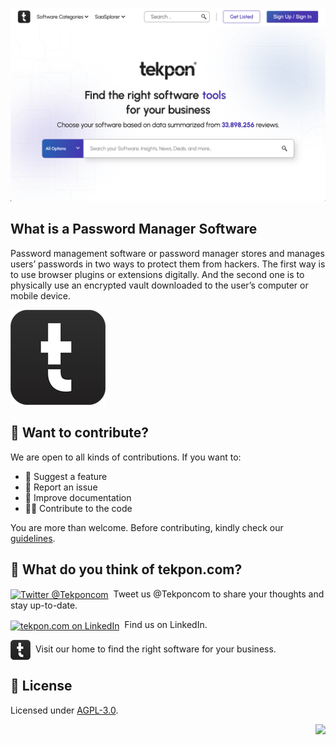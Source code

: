 ﻿![](img/tekpon-home.png)

## What is a Password Manager Software
Password management software or password manager stores and manages users’ passwords in two ways to protect them from hackers. The first way is to use browser plugins or extensions digitally. And the second one is to physically use an encrypted vault downloaded to the user’s computer or mobile device.

[![Tekpon](img/Tekpon-Favicon.png)](https://tekpon.com/)


## 🙌 Want to contribute?

We are open to all kinds of contributions. If you want to:
* 🤔 Suggest a feature
* 🐛 Report an issue
* 📖 Improve documentation
* 👨‍💻 Contribute to the code

You are more than welcome. Before contributing, kindly check our [guidelines](https://github.com/tekpon/com/blob/main/CONTRIBUTING.md).

## 💬 What do you think of tekpon.com?

<div align="left">
    <p><a href="https://twitter.com/Tekponcom"><img alt="Twitter @Tekponcom" align="center" src="https://img.shields.io/badge/twitter-%231DA1F2.svg?&style=for-the-badge&logo=twitter&logoColor=white" /></a>&nbsp; Tweet us @Tekponcom to share your thoughts and stay up-to-date. </p>
    <p><a href="https://www.linkedin.com/company/tekpon/"><img alt="tekpon.com on LinkedIn" align="center" src="https://img.shields.io/badge/LinkedIn-0077B5?style=for-the-badge&logo=linkedin&logoColor=white" /></a>&nbsp; Find us on LinkedIn.</p>
    <p><a href="https://tekpon.com"><img alt="tekpon.com Website" align="center" src="https://github.com/tekpon/com/blob/main/img/Tekpon-Favicon-32.png" /></a>&nbsp; Visit our home to find the right software for your business.</p>

## 📑 License
Licensed under [AGPL-3.0](https://github.com/tekpon/com/blob/main/LICENSE).

<div align="right">

[![][back-to-top]](#readme-top)

</div>

<!-- LINK GROUP -->

[back-to-top]: https://img.shields.io/badge/-BACK_TO_TOP-151515?style=flat-square
[github-discussions-link]: https://github.com/tekpon/com/discussions

<!-- SHIELDS GROUP -->

[github-license-shield]: https://img.shields.io/github/license/tekpon/com?style=flat-square&logo=github&labelColor=black&color=508CF9
[github-license-link]: https://github.com/tekpon/com/issues
